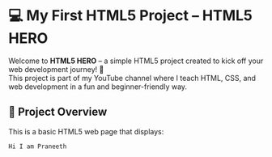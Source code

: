 # 💻 My First HTML5 Project – HTML5 HERO

Welcome to **HTML5 HERO** – a simple HTML5 project created to kick off your web development journey! 🚀  
This project is part of my YouTube channel where I teach HTML, CSS, and web development in a fun and beginner-friendly way.

## 📄 Project Overview

This is a basic HTML5 web page that displays:

```html
Hi I am Praneeth

